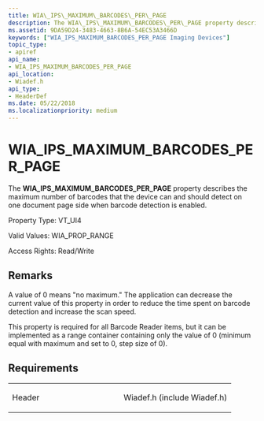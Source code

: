 ```yaml
---
title: WIA\_IPS\_MAXIMUM\_BARCODES\_PER\_PAGE
description: The WIA\_IPS\_MAXIMUM\_BARCODES\_PER\_PAGE property describes the maximum number of barcodes that the device can and should detect on one document page side when barcode detection is enabled.
ms.assetid: 9DA59D24-3483-4663-8B6A-54EC53A3466D
keywords: ["WIA_IPS_MAXIMUM_BARCODES_PER_PAGE Imaging Devices"]
topic_type:
- apiref
api_name:
- WIA_IPS_MAXIMUM_BARCODES_PER_PAGE
api_location:
- Wiadef.h
api_type:
- HeaderDef
ms.date: 05/22/2018
ms.localizationpriority: medium
---
```


# WIA\_IPS\_MAXIMUM\_BARCODES\_PER\_PAGE


The **WIA\_IPS\_MAXIMUM\_BARCODES\_PER\_PAGE** property describes the maximum number of barcodes that the device can and should detect on one document page side when barcode detection is enabled.




Property Type: VT\_UI4

Valid Values: WIA\_PROP\_RANGE

Access Rights: Read/Write

Remarks
-------

A value of 0 means "no maximum." The application can decrease the current value of this property in order to reduce the time spent on barcode detection and increase the scan speed.

This property is required for all Barcode Reader items, but it can be implemented as a range container containing only the value of 0 (minimum equal with maximum and set to 0, step size of 0).

Requirements
------------

<table>
<colgroup>
<col width="50%" />
<col width="50%" />
</colgroup>
<tbody>
<tr class="odd">
<td><p>Header</p></td>
<td>Wiadef.h (include Wiadef.h)</td>
</tr>
</tbody>
</table>

 

 





